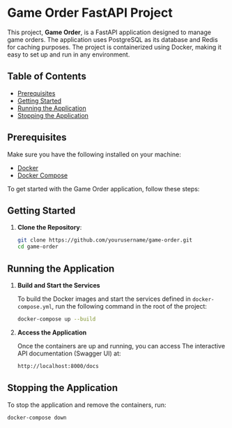 # Game Order FastAPI Project

This project, **Game Order**, is a FastAPI application designed to manage game orders. The application uses PostgreSQL as its database and Redis for caching purposes. The project is containerized using Docker, making it easy to set up and run in any environment.

## Table of Contents

- [Prerequisites](#prerequisites)
- [Getting Started](#getting-started)
- [Running the Application](#running-the-application)
- [Stopping the Application](#stopping-the-application)


## Prerequisites

Make sure you have the following installed on your machine:
- [Docker](https://docs.docker.com/get-docker/)
- [Docker Compose](https://docs.docker.com/compose/install/)

To get started with the Game Order application, follow these steps:


## Getting Started

1. **Clone the Repository**:

   ```sh
   git clone https://github.com/yourusername/game-order.git
   cd game-order
   
## Running the Application

1. **Build and Start the Services**

   To build the Docker images and start the services defined in `docker-compose.yml`, run the following command in the root of the project:

   ```sh
   docker-compose up --build
2. **Access the Application**
   
    Once the containers are up and running, you can access The interactive API documentation (Swagger UI) at:
   
   ```sh
   http://localhost:8000/docs
## Stopping the Application
   To stop the application and remove the containers, run:
   ```sh
   docker-compose down


